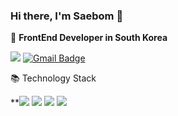 
### Hi there, I'm Saebom 👋

🚀 **FrontEnd Developer in South Korea**

<a href="https://velog.io/@kirin" target="_blank"><img src="https://img.shields.io/badge/Tech%20Blog-11B48A?style=flat-square&logo=Vimeo&logoColor=white&link=https://velog.io/@kirin"/></a>
 [![Gmail Badge](https://img.shields.io/badge/Gmail-d14836?style=flat-square&logo=Gmail&logoColor=white&link=mailto:snugyun01@gmail.com)](mailto:boma91@gmail.com)

📚 Technology Stack

**<img src="https://img.shields.io/badge/HTML-important" /> <img src="https://img.shields.io/badge/CSS-blueviolet" /> <img src="https://img.shields.io/badge/JavaScript-yellow" /> <img src="https://img.shields.io/badge/React-9cf" />

    
